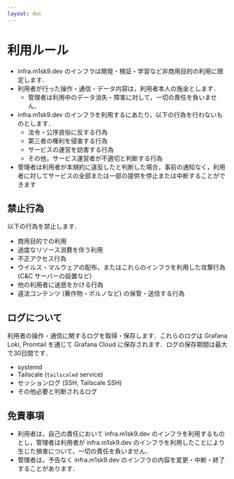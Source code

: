 ```yaml
---
layout: doc
---
```


# 利用ルール

- infra.m1sk9.dev のインフラは開発・検証・学習など非商用目的の利用に限定します．
- 利用者が行った操作・通信・データ内容は，利用者本人の施金とします．
  - 管理者は利用中のデータ消失・障害に対して，一切の責任を負いません．
- infra.m1sk9.dev のインフラを利用するにあたり，以下の行為を行わないものとします．
  - 法令・公序良俗に反する行為
  - 第三者の権利を侵害する行為
  - サービスの運営を妨害する行為
  - その他，サービス運営者が不適切と判断する行為
- 管理者は利用者が本規約に違反したと判断した場合，事前の通知なく，利用者に対してサービスの全部または一部の提供を停止または中断することができます

## 禁止行為

以下の行為を禁止します．

- 商用目的での利用
- 過度なリソース消費を伴う利用
- 不正アクセス行為
- ウイルス・マルウェアの配布，またはこれらのインフラを利用した攻撃行為 (C&C サーバーの設置など)
- 他の利用者に迷惑をかける行為
- 違法コンテンツ (著作物・ポルノなど) の保管・送信する行為

## ログについて

利用者の操作・通信に関するログを取得・保存します．これらのログは Grafana Loki, Promtail を通じて Grafana Cloud に保存されます．ログの保存期間は最大で30日間です．

- systemd
- Tailscale (`tailscaled` service)
- セッションログ (SSH, Tailscale SSH)
- その他必要と判断されるログ

## 免責事項

- 利用者は，自己の責任において infra.m1sk9.dev のインフラを利用するものとし，管理者は利用者が infra.m1sk9.dev のインフラを利用したことにより生じた損害について，一切の責任を負いません．
- 管理者は，予告なく infra.m1sk9.dev のインフラの内容を変更・中断・終了することがあります．
